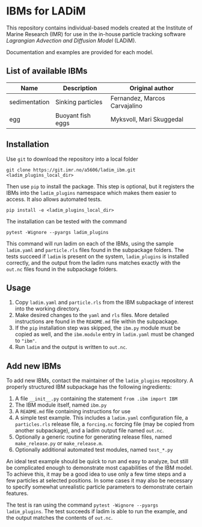 # IBMs for LADiM
This repository contains individual-based models created at the Institute of
Marine Research (IMR) for use in the in-house particle tracking software
_Lagrangian Advection and Diffusion Model_ (LADiM).

Documentation and examples are provided for each model.

## List of available IBMs

Name | Description | Original author
---- | ----------- | ---------------
sedimentation | Sinking particles | Fernandez, Marcos Carvajalino
egg           | Buoyant fish eggs | Myksvoll, Mari Skuggedal

## Installation

Use `git` to download the repository into a local folder
```
git clone https://git.imr.no/a5606/ladim_ibm.git <ladim_plugins_local_dir>
```

Then use `pip` to install the package. This step is optional, but it
registers the IBMs into the `ladim_plugins` namespace which makes them easier to
access. It also allows automated tests.
```
pip install -e <ladim_plugins_local_dir>
```

The installation can be tested with the command
```
pytest -Wignore --pyargs ladim_plugins
``` 
This command will run ladim on each of the IBMs, using the sample `ladim.yaml`
and `particle.rls` files found in the subpackage folders. The tests succeed if
`ladim` is present on the system, `ladim_plugins` is installed correctly, and the
output from the ladim runs matches exactly with the `out.nc` files found in the
subpackage folders. 


## Usage

1. Copy `ladim.yaml` and `particle.rls` from the IBM subpackage of interest
   into the working directory. 
2. Make desired changes to the `yaml` and `rls` files. More detailed
   instructions are found in the `README.md` file within the subpackage.
3. If the `pip` installation step was skipped, the `ibm.py` module must be
   copied as well, and the `ibm.module` entry in `ladim.yaml` must be changed
   to `"ibm"`.
4. Run `ladim` and the output is written to `out.nc`. 


## Add new IBMs

To add new IBMs, contact the maintainer of the `ladim_plugins` repository. A
properly structured IBM subpackage has the following ingredients:

1. A file `__init__.py` containing the statement `from .ibm import IBM`
2. The IBM module itself, named `ibm.py`
3. A `README.md` file containing instructions for use
4. A simple test example. This includes a `ladim.yaml` configuration file,
   a `particles.rls` release file, a `forcing.nc` forcing file (may be
   copied from another subpackage), and a ladim output file named `out.nc`.
5. Optionally a generic routine for generating release files, named
  `make_release.py` or `make_release.m`.
6. Optionally additional automated test modules, named `test_*.py`

An ideal test example should be quick to run and easy to analyze, 
but still be complicated enough to demonstrate most
capabilities of the IBM model. To achieve this, it may be a good idea to use
only a few time steps and a few particles at selected positions. In some cases
it may also be necessary to specify somewhat unrealistic particle parameters
to demonstrate certain features.

The test is ran using the command `pytest -Wignore --pyargs ladim_plugins`. The
test succeeds if ladim is able to run the example, and the output matches the
contents of `out.nc`.
